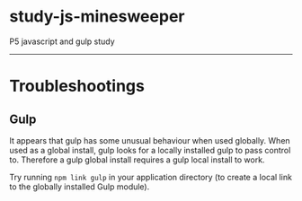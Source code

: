 # study-js-minesweeper
P5 javascript and gulp study

---
# Troubleshootings
## Gulp
It appears that gulp has some unusual behaviour when used globally. When used as a global install, gulp looks for a locally installed gulp to pass control to. Therefore a gulp global install requires a gulp local install to work.

Try running `npm link gulp` in your application directory (to create a local link to the globally installed Gulp module).